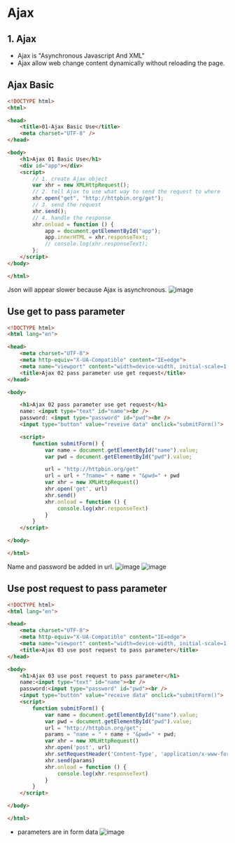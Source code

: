 # Ajax
## 1. Ajax
- Ajax is "Asynchronous Javascript And XML"
- Ajax allow web change content dynamically without reloading the page.


## Ajax Basic

```html
<!DOCTYPE html>
<html>

<head>
    <title>01-Ajax Basic Use</title>
    <meta charset="UTF-8" />
</head>

<body>
    <h1>Ajax 01 Basic Use</h1>
    <div id="app"></div>
    <script>
        // 1. create Ajax object
        var xhr = new XMLHttpRequest();
        // 2. tell Ajax to use what way to send the request to where
        xhr.open("get", "http://httpbin.org/get");
        // 3. send the request
        xhr.send();
        // 4. handle the response
        xhr.onload = function () {
            app = document.getElementById("app");
            app.innerHTML = xhr.responseText;
            // console.log(xhr.responseText);
        };
    </script>
</body>

</html>
```
Json will appear slower because Ajax is asynchronous.
![image](https://user-images.githubusercontent.com/79159894/203877196-2196c557-6c61-49cf-8e31-a8a80fe5ede2.png)

## Use get to pass parameter

```html
<!DOCTYPE html>
<html lang="en">

<head>
    <meta charset="UTF-8">
    <meta http-equiv="X-UA-Compatible" content="IE=edge">
    <meta name="viewport" content="width=device-width, initial-scale=1.0">
    <title>Ajax 02 pass parameter use get request</title>
</head>

<body>

    <h1>Ajax 02 pass parameter use get request</h1>
    name: <input type="text" id="name"><br />
    password: <input type="password" id="pwd"><br />
    <input type="button" value="reveive data" onclick="submitForm()">

    <script>
        function submitForm() {
            var name = document.getElementById("name").value;
            var pwd = document.getElementById("pwd").value;

            url = "http://httpbin.org/get"
            url = url + "?name=" + name + "&pwd=" + pwd
            var xhr = new XMLHttpRequest()
            xhr.open('get', url)
            xhr.send()
            xhr.onload = function () {
                console.log(xhr.responseText)
            }
        }
    </script>

</body>

</html>
```

Name and password be added in url.
![image](https://user-images.githubusercontent.com/79159894/203878573-27137b80-e950-48e6-b64b-46f2ac5d9782.png)
![image](https://user-images.githubusercontent.com/79159894/203878633-14de1d97-b908-43c8-b42c-827619653245.png)


## Use post request to pass parameter
```html
<!DOCTYPE html>
<html lang="en">

<head>
    <meta charset="UTF-8">
    <meta http-equiv="X-UA-Compatible" content="IE=edge">
    <meta name="viewport" content="width=device-width, initial-scale=1.0">
    <title>Ajax 03 use post request to pass parameter</title>
</head>

<body>
    <h1>Ajax 03 use post request to pass parameter</h1>
    name:<input type="text" id="name"><br />
    password:<input type="password" id="pwd"><br />
    <input type="button" value="receive data" onclick="submitForm()">
    <script>
        function submitForm() {
            var name = document.getElementById("name").value;
            var pwd = document.getElementById("pwd").value;
            url = "http://httpbin.org/get";
            params = "name = " + name + "&pwd=" + pwd;
            var xhr = new XMLHttpRequest()
            xhr.open('post', url)
            xhr.setRequestHeader('Content-Type', 'application/x-www-form-urlencoded');
            xhr.send(params)
            xhr.onload = function () {
                console.log(xhr.responseText)
            }
        }
    </script>

</body>

</html>
```
- parameters are in form data
![image](https://user-images.githubusercontent.com/79159894/203881855-15a8b537-349e-40b9-aa35-72f823918fb4.png)

